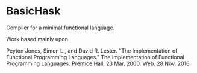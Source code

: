 # BasicHask
Compiler for a minimal functional language.

Work based mainly upon

Peyton Jones, Simon L., and David R. Lester. "The Implementation of Functional Programming Languages." The Implementation of Functional Programming Languages. Prentice Hall, 23 Mar. 2000. Web. 28 Nov. 2016.
